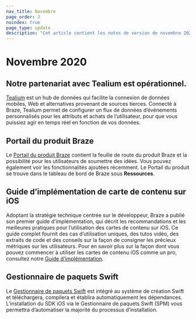 ```yaml
---
nav_title: Novembre
page_order: 2
noindex: true
page_type: update
description: "Cet article contient les notes de version de novembre 2020."
---
```

 
# Novembre 2020

## Notre partenariat avec Tealium est opérationnel.

[Tealium]({{site.baseurl}}/partners/data_and_infrastructure_agility/customer_data_platform/tealium/#about-tealium) est un hub de données qui facilite la connexion de données mobiles, Web et alternatives provenant de sources tierces. Connecté à Braze, Tealium permet de configurer un flux de données d’événements personnalisés pour les attributs et achats de l’utilisateur, pour que vous puissiez agir en temps réel en fonction de vos données.

## Portail du produit Braze

Le [Portail du produit Braze]({{site.baseurl}}/user_guide/administrative/access_braze/portal/#product-portal-) contient la feuille de route du produit Braze et la possibilité pour les utilisateurs de soumettre des idées. Vous pouvez également voir les fonctionnalités ajoutées récemment. Le Portail du produit se trouve dans le tableau de bord de Braze sous **Ressources**.

## Guide d’implémentation de carte de contenu sur iOS

Adoptant la stratégie technique centrée sur le développeur, Braze a publié son premier guide d’implémentation, qui décrit les recommandations et les meilleures pratiques pour l’utilisation des cartes de contenu sur iOS. Ce guide complet fournit des cas d’utilisation uniques, des tutos vidéo, des extraits de code et des conseils sur la façon de consigner les précieux métriques sur les utilisateurs. Pour en savoir plus sur la façon dont vous pouvez commencer à utiliser les cartes de contenu iOS comme un pro, consultez notre [Guide d’implémentation]({{site.baseurl}}/developer_guide/platform_integration_guides/ios/content_cards/implementation_guide/). 

## Gestionnaire de paquets Swift

Le [Gestionnaire de paquets Swift]({{site.baseurl}}/developer_guide/platform_integration_guides/ios/initial_SDK_setup/swift_package_manager) est intégré au système de création Swift et téléchargera, compilera et établira automatiquement les dépendances. L’installation du SDK iOS via le Gestionnaire de paquets Swift (SPM) vous permettra d’automatiser la majorité du processus d’installation.
